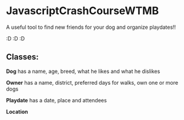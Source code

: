 # JavascriptCrashCourseWTMB

A useful tool to find new friends for your dog and organize playdates!!

:D :D :D 

## Classes:

**Dog**
has a name, age, breed, what he likes and what he dislikes

**Owner**
has a name, district, preferred days for walks, own one or more dogs

**Playdate**
has a date, place and attendees

**Location**


